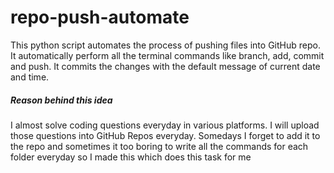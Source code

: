 # repo-push-automate
This python script automates the process of pushing files into GitHub repo. It automatically perform all the terminal commands like branch, add, commit and push. It commits the changes with the default message of current date and time. 

##### Reason behind this idea
I almost solve coding questions everyday in various platforms. I will upload those questions into GitHub Repos everyday. Somedays I forget to add it to the repo and sometimes it too boring to write all the commands for each folder everyday so I made this which does this task for me
